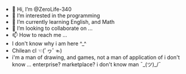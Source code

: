 - 👋 Hi, I’m @ZeroLife-340
- 👀 I’m interested in the programming
- 🌱 I’m currently learning English, and Math
- 💞️ I’m looking to collaborate on ...
- 📫 How to reach me ...
- I don't know why i am here ^_^
- Chilean cl ☜(ﾟヮﾟ☜)
- i'm a man of drawing, and games, not a man of application of i don't know ... enterprise? marketplace? i don't know man ¯\_(ツ)_/¯
<!---
ZeroLife-340/ZeroLife-340 is a ✨ special ✨ repository because its `README.md` (this file) appears on your GitHub profile.
You can click the Preview link to take a look at your changes.
--->
